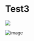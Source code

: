 # Test3

<a href="https://codeclimate.com/github/SpaeklerSp/Test3/maintainability"><img src="https://api.codeclimate.com/v1/badges/7d56006ed787184e59c6/maintainability" /></a>

![image](https://github.com/user-attachments/assets/83bc7571-9c57-4225-9c0d-49b76cb7abc4)
